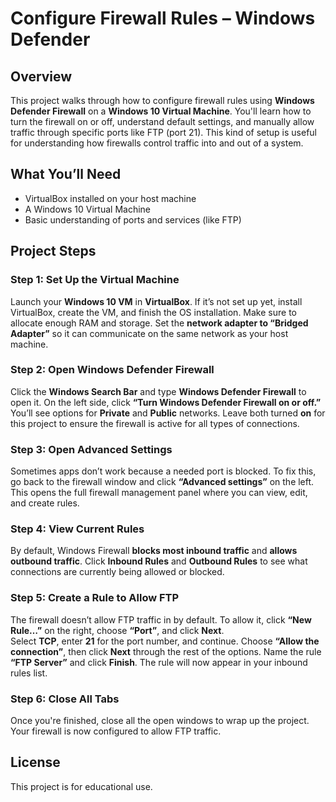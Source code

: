 # Configure Firewall Rules – Windows Defender

## Overview
This project walks through how to configure firewall rules using **Windows Defender Firewall** on a **Windows 10 Virtual Machine**. You'll learn how to turn the firewall on or off, understand default settings, and manually allow traffic through specific ports like FTP (port 21). This kind of setup is useful for understanding how firewalls control traffic into and out of a system.

## What You’ll Need
- VirtualBox installed on your host machine
- A Windows 10 Virtual Machine
- Basic understanding of ports and services (like FTP)

## Project Steps

### Step 1: Set Up the Virtual Machine
Launch your **Windows 10 VM** in **VirtualBox**. If it’s not set up yet, install VirtualBox, create the VM, and finish the OS installation. Make sure to allocate enough RAM and storage. Set the **network adapter to “Bridged Adapter”** so it can communicate on the same network as your host machine.

### Step 2: Open Windows Defender Firewall
Click the **Windows Search Bar** and type **Windows Defender Firewall** to open it. On the left side, click **“Turn Windows Defender Firewall on or off.”** You’ll see options for **Private** and **Public** networks. Leave both turned **on** for this project to ensure the firewall is active for all types of connections.

### Step 3: Open Advanced Settings
Sometimes apps don’t work because a needed port is blocked. To fix this, go back to the firewall window and click **“Advanced settings”** on the left. This opens the full firewall management panel where you can view, edit, and create rules.

### Step 4: View Current Rules
By default, Windows Firewall **blocks most inbound traffic** and **allows outbound traffic**. Click **Inbound Rules** and **Outbound Rules** to see what connections are currently being allowed or blocked.

### Step 5: Create a Rule to Allow FTP
The firewall doesn’t allow FTP traffic in by default. To allow it, click **“New Rule…”** on the right, choose **“Port”**, and click **Next**.  
Select **TCP**, enter **21** for the port number, and continue. Choose **“Allow the connection”**, then click **Next** through the rest of the options. Name the rule **“FTP Server”** and click **Finish**. The rule will now appear in your inbound rules list.

### Step 6: Close All Tabs
Once you're finished, close all the open windows to wrap up the project. Your firewall is now configured to allow FTP traffic.

## License
This project is for educational use.
